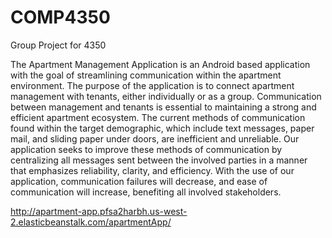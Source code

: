 # COMP4350
Group Project for 4350

The Apartment Management Application is an Android based application with the goal of streamlining communication within the apartment environment. The purpose of the application is to connect apartment management with tenants, either individually or as a group. Communication between management and tenants is essential to maintaining a strong and efficient apartment ecosystem. The current methods of communication found within the target demographic, which include text messages, paper mail, and sliding paper under doors, are inefficient and unreliable. Our application seeks to improve these methods of communication by centralizing all messages sent between the involved parties in a manner that emphasizes reliability, clarity, and efficiency. With the use of our application, communication failures will decrease, and ease of communication will increase, benefiting all involved stakeholders.  


http://apartment-app.pfsa2harbh.us-west-2.elasticbeanstalk.com/apartmentApp/
